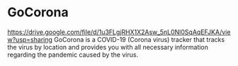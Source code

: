 # GoCorona
https://drive.google.com/file/d/1u3FLgjRHX1X2Asw_5nL0Nl0SqAqEFJKA/view?usp=sharing
GoCorona is a COVID-19 (Corona virus) tracker that tracks the virus by location and provides you with all necessary information regarding the pandemic caused by the virus.

